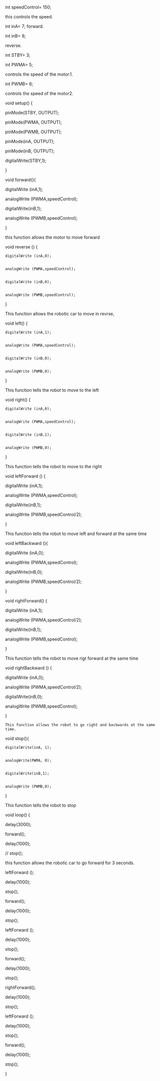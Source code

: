 int speedControl= 150;  

this controls the speed.
 
 
int inA= 7; 
forward.  
 
 
int inB= 8; 

reverse. 
 
 
int STBY= 3;  
 
 
int PWMA= 5;  

controls  the speed of the motor.1.
 
 
int PWMB= 6;  

controls the speed of the motor2.
 
 
   
 
 
void setup() {  
 
 
   
 
 
  pinMode(STBY, OUTPUT);  
 
 
  pinMode(PWMA, OUTPUT);  
 
 
  pinMode(PWMB, OUTPUT);  
 
 
  pinMode(inA, OUTPUT);  
 
 
  pinMode(inB, OUTPUT);  
 
 
  digitalWrite(STBY,1);  
 
 
}  
 
 
   
 
 
void forward(){  
 
 
  digitalWrite (inA,1);  
 
 
  analogWrite (PWMA,speedControl);  
 
 
  digitalWrite(inB,1);  
 
 
  analogWrite (PWMB,speedControl);  
 
 
  }  
 
 this function allows the motor to move forward
   
 
 
  void reverse () {  
 
 
    digitalWrite (inA,0);  
 
 
    analogWrite (PWMA,speedControl);  
 
 
    digitalWrite (inB,0);  
 
 
    analogWrite (PWMB,speedControl);  
 
 
  }  
 
 
   This function allows the robotic car to move in revrse,
 
 
  void left() {  
 
 
    digitalWrite (inA,1);  
 
 
    analogWrite (PWMA,speedControl);  
 
 
    digitalWrite (inB,0);  
 
 
    analogWrite (PWMB,0);  
 
 
   
 
 
  }  
 
 
   This function tells the robot to  move to the left
 
 
  void right() {  
 
 
    digitalWrite (inA,0);  
 
 
    analogWrite (PWMA,speedControl);  
 
 
    digitalWrite (inB,1);  
 
 
    analogWrite (PWMB,0);  
 
 
   
 
 
  }  
 
 
   This function tells the robot to move to the right
 
 
  void leftForward () {  
 
 
  digitalWrite (inA,1);  
 
 
  analogWrite (PWMA,speedControl);  
 
 
  digitalWrite(inB,1);  
 
 
  analogWrite (PWMB,speedControl/2);  
 
 
  }  
 
 
   
 This function tells the robot to move left and forward at the same time
 
  void leftBackward (){  
 
 
  digitalWrite (inA,0);  
 
 
  analogWrite (PWMA,speedControl);  
 
 
  digitalWrite(inB,0);  
 
 
  analogWrite (PWMB,speedControl/2);  
 
 
    
 
 
  }  
 
 
   
 
 
   
 
 
  void rightForward() {  
 
 
  digitalWrite (inA,1);  
 
 
  analogWrite (PWMA,speedControl/2);  
 
 
  digitalWrite(inB,1);  
 
 
  analogWrite (PWMB,speedControl);  
 
 
  }  
 
 
   This function tells the robot to move rigt forward at the same time
 
 
void rightBackward () {  
 
 
  digitalWrite (inA,0);  
 
 
  analogWrite (PWMA,speedControl/2);  
 
 
  digitalWrite(inB,0);  
 
 
  analogWrite (PWMB,speedControl);  
 
 
}  
 
 
   
 
 
    This function allows the robot to go right and backwards at the same time.
 
 
    
 
 
  void stop(){  
 
 
    digitalWrite(inA, 1);  
 
 
    analogWrite(PWMA, 0);  
 
 
    digitalWrite(inB,1);  
 
 
    analogWrite (PWMB,0);  
 
 
      
 
 
  }  
 
 
   
 This function tells the robot to stop
 
   
 
 
void loop() {  
 
 
  delay(3000);  
 
 
forward();  
 
 
delay(1000);  
 
 
// stop();  
 
 this function allows the robotic car to go forward for 3 seconds.
   
 
 
  
 
 
   
 
 
leftForward ();  
 
 
delay(1000);  
 
 
stop();  
 
 
   
 
 
forward();  
 
 
delay(1000);  
 
 
stop();  
 
 
   
leftForward ();  
 
 
delay(1000);  
 
 
stop();  
 
 
   
 
 
   
  forward();  
 
 
delay(1000);  
 
 
stop();  
 
 
   
 
 
rightForward();  
 
 
delay(1000);  
 
 
stop();  
 
 
   
leftForward ();  
 
 
delay(1000);  
 
 
stop();  
   
 
 
 
forward();  
 
 
delay(1000);  
 
 
stop();  
 
 
 
}  
